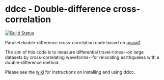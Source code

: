 # ddcc - Double-difference cross-correlation
[![Build Status](https://travis-ci.org/malcolmw/ddcc.svg?branch=master)](https://travis-ci.org/malcolmw/ddcc)

Parallel double-difference cross-correlation code based on [pyasdf](http://seismicdata.github.io/pyasdf).

The aim of this code is to measure differential travel-times--on large datasets by cross-correlating waveforms--for relocating earthquakes with a double-difference method.

Please see the [wiki](https://github.com/malcolmw/ddcc/wiki) for instructions on installing and using ddcc.
